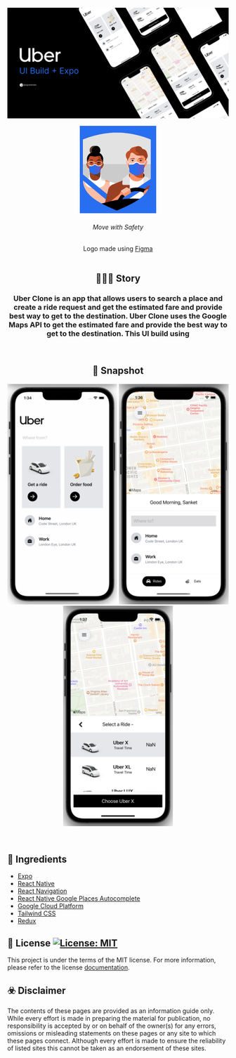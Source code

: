 [![Uber Clone Banner](./assets/Cover.png)](https://github.com/signuldotdev/Uber-Clone/blob/main/README.md)

<div>

<div align="center">
    <img src='./assets/MoveWithSafety.png' alt='Move with Safety'>
    <h6>Move with Safety</h5>
        Logo made using <a href='https://www.figma.com/'>Figma</a>

<div>
<div>

<br/>

## 🧑🏻‍💻 Story

### Uber Clone is an app that allows users to search a place and create a ride request and get the estimated fare and provide best way to get to the destination. Uber Clone uses the Google Maps API to get the estimated fare and provide the best way to get to the destination. This UI build using

<br/>

## 📱 Snapshot

<p>
    <img src='./assets/HomeScreen.png' width="250">
    <img src='./assets/MapScreen.png' width="250">
    <img src='./assets/RideOptionCard.png' width="250">
</p>

<br/>

<div align='left'>

## 🍜 Ingredients

- [Expo](https://expo.dev/)
- [React Native](https://reactnative.dev/)
- [React Navigation](https://reactnavigation.org/)
- [React Native Google Places Autocomplete](https://github.com/FaridSafi/react-native-google-places-autocomplete#readme)
- [Google Cloud Platform](https://console.developers.google.com)
- [Tailwind CSS](https://tailwindcss.com/)
- [Redux](https://redux.js.org/)

<div>

## 📝 License <a aria-label="YumMeals is free to use" href="https://choosealicense.com/licenses/mit/" target="_blank"><img alt="License: MIT" src="https://img.shields.io/badge/License-MIT-success.svg?style=flat-square&color=33CC12" target="_blank" /></a>

This project is under the terms of the MIT license. For more information, please refer to the license [documentation](LICENSE.md).

## ☣️ Disclaimer

The contents of these pages are provided as an information guide only. While every effort is made in preparing the material for publication, no responsibility is accepted by or on behalf of the owner(s) for any errors, omissions or misleading statements on these pages or any site to which these pages connect. Although every effort is made to ensure the reliability of listed sites this cannot be taken as an endorsement of these sites.
